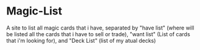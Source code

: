 # Magic-List
A site to list all magic cards that i have, separated by "have list" (where will be listed all the cards that i have to sell or trade), "want list" (List of cards that i'm looking for), and "Deck List" (list of my atual decks)
